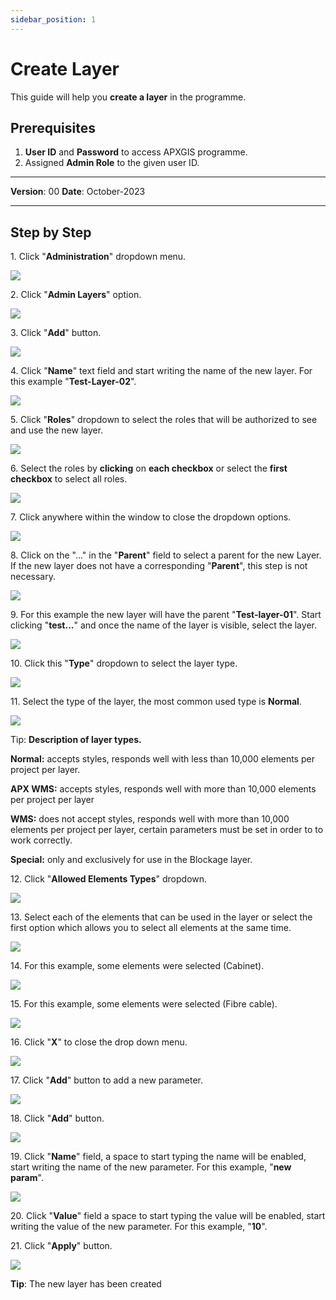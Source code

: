 ```yaml
---
sidebar_position: 1
---
```


# Create Layer

This guide will help you **create a layer** in the programme.

## **Prerequisites**
1.	**User ID** and **Password** to access APXGIS programme.
2.	Assigned **Admin Role** to the given user ID.


------------

**Version**: 00
**Date**: October-2023

------------
## **Step by Step**


1\. Click "**Administration**" dropdown menu.

![](/img/MNG-LAY-CRE-01/MNG-LAY-CRE-01-STP01.png)


2\. Click "**Admin Layers**" option.

![](https://ajeuwbhvhr.cloudimg.io/colony-recorder.s3.amazonaws.com/files/2023-10-17/7ee70da1-5c6e-4ffb-a470-d38a0936f7ee/ascreenshot.jpeg?tl_px=0,34&br_px=825,495&force_format=png&width=826&wat_scale=73&wat=1&wat_opacity=1&wat_gravity=northwest&wat_url=https://colony-recorder.s3.amazonaws.com/images/watermarks/14B8A6_standard.png&wat_pad=88,204)


3\. Click "**Add**" button.

![](https://ajeuwbhvhr.cloudimg.io/colony-recorder.s3.amazonaws.com/files/2023-10-17/1b851f68-77ad-48f6-a9e3-292b2751af37/ascreenshot.jpeg?tl_px=0,0&br_px=1361,590&force_format=png&width=1120.0&wat=1&wat_opacity=1&wat_gravity=northwest&wat_url=https://colony-recorder.s3.amazonaws.com/images/watermarks/14B8A6_standard.png&wat_pad=191,424)


4\. Click "**Name**" text field and start writing the name of the new layer. For this example "**Test-Layer-02**".

![](https://ajeuwbhvhr.cloudimg.io/colony-recorder.s3.amazonaws.com/files/2023-10-17/0a4c204a-25c9-4a1f-92e1-22e23745f7c7/ascreenshot.jpeg?tl_px=0,0&br_px=982,549&force_format=png&width=983&wat_scale=87&wat=1&wat_opacity=1&wat_gravity=northwest&wat_url=https://colony-recorder.s3.amazonaws.com/images/watermarks/14B8A6_standard.png&wat_pad=178,25)


5\. Click "**Roles**" dropdown  to select the roles that will be authorized to see and use the new layer.

![](https://ajeuwbhvhr.cloudimg.io/colony-recorder.s3.amazonaws.com/files/2023-10-17/c523ddb0-f59b-4875-9fd4-b9970ac080e9/user_cropped_screenshot.jpeg?tl_px=14,0&br_px=997,549&force_format=png&width=983&wat_scale=87&wat=1&wat_opacity=1&wat_gravity=northwest&wat_url=https://colony-recorder.s3.amazonaws.com/images/watermarks/14B8A6_standard.png&wat_pad=459,87)


6\. Select the roles by **clicking** on **each checkbox** or select the **first checkbox** to select all roles.

![](https://ajeuwbhvhr.cloudimg.io/colony-recorder.s3.amazonaws.com/files/2023-10-17/ebd77111-f476-419a-a92a-e204f3369a3c/ascreenshot.jpeg?tl_px=0,0&br_px=982,549&force_format=png&width=983&wat_scale=87&wat=1&wat_opacity=1&wat_gravity=northwest&wat_url=https://colony-recorder.s3.amazonaws.com/images/watermarks/14B8A6_standard.png&wat_pad=107,116)


7\. Click anywhere within the window to close the dropdown options.

![](https://ajeuwbhvhr.cloudimg.io/colony-recorder.s3.amazonaws.com/files/2023-10-17/30beb30a-780c-4b17-ab86-584e206ae918/user_cropped_screenshot.jpeg?tl_px=0,0&br_px=1146,590&force_format=png&width=1120.0&wat=1&wat_opacity=1&wat_gravity=northwest&wat_url=https://colony-recorder.s3.amazonaws.com/images/watermarks/14B8A6_standard.png&wat_pad=18,117)


8\. Click on the "..." in the "**Parent**" field to select a parent for the new Layer. If the new layer does not have a corresponding "**Parent**", this step is not necessary.

![](https://ajeuwbhvhr.cloudimg.io/colony-recorder.s3.amazonaws.com/files/2023-10-17/762d0307-fa91-439c-8f14-6fe6e0808a9f/user_cropped_screenshot.jpeg?tl_px=0,0&br_px=1146,590&force_format=png&width=1120.0&wat=1&wat_opacity=1&wat_gravity=northwest&wat_url=https://colony-recorder.s3.amazonaws.com/images/watermarks/14B8A6_standard.png&wat_pad=99,154)


9\. For this example the new layer will have the parent "**Test-layer-01**". Start clicking "**test...**" and once the name of the layer is visible, select the layer.

![](https://ajeuwbhvhr.cloudimg.io/colony-recorder.s3.amazonaws.com/files/2023-10-17/2d22e236-1001-4e9b-aacf-4a8a8d511d31/user_cropped_screenshot.jpeg?tl_px=0,37&br_px=982,586&force_format=png&width=983&wat_scale=87&wat=1&wat_opacity=1&wat_gravity=northwest&wat_url=https://colony-recorder.s3.amazonaws.com/images/watermarks/14B8A6_standard.png&wat_pad=141,243)


10\. Click this "**Type**" dropdown to select the layer type.

![](https://ajeuwbhvhr.cloudimg.io/colony-recorder.s3.amazonaws.com/files/2023-10-17/9e4f019c-358f-4556-9c6b-80373edda8aa/ascreenshot.jpeg?tl_px=0,0&br_px=1146,590&force_format=png&width=1120.0&wat=1&wat_opacity=1&wat_gravity=northwest&wat_url=https://colony-recorder.s3.amazonaws.com/images/watermarks/14B8A6_standard.png&wat_pad=464,206)


11\. Select the type of the layer, the most common used type is **Normal**.

![](https://ajeuwbhvhr.cloudimg.io/colony-recorder.s3.amazonaws.com/files/2023-10-17/16c81970-3df8-409c-9982-8b4e07a31c9f/screenshot.png?tl_px=0,0&br_px=1355,590&force_format=png&width=1120.0)


Tip: **Description of layer types.**

**Normal:** accepts styles, responds well with less than 10,000 elements per project per layer.

**APX WMS:** accepts styles, responds well with more than 10,000 elements per project per layer

**WMS:** does not accept styles, responds well with more than 10,000 elements per project per layer, certain parameters must be set in order to to work correctly.

**Special:** only and exclusively for use in the Blockage layer.


12\. Click "**Allowed Elements Types**" dropdown.

![](https://ajeuwbhvhr.cloudimg.io/colony-recorder.s3.amazonaws.com/files/2023-10-17/679018f4-b990-4670-8a14-853c6c2a1be5/ascreenshot.jpeg?tl_px=0,0&br_px=1361,590&force_format=png&width=1120.0&wat=1&wat_opacity=1&wat_gravity=northwest&wat_url=https://colony-recorder.s3.amazonaws.com/images/watermarks/14B8A6_standard.png&wat_pad=384,209)


13\. Select each of the elements that can be used in the layer or select the first option which allows you to select all elements at the same time.

![](https://ajeuwbhvhr.cloudimg.io/colony-recorder.s3.amazonaws.com/files/2023-10-17/687f6cc0-b181-458f-a7ed-cfc4cca3c96f/ascreenshot.jpeg?tl_px=0,40&br_px=982,590&force_format=png&width=983&wat_scale=87&wat=1&wat_opacity=1&wat_gravity=northwest&wat_url=https://colony-recorder.s3.amazonaws.com/images/watermarks/14B8A6_standard.png&wat_pad=101,253)


14\. For this example, some elements were selected (Cabinet).

![](https://ajeuwbhvhr.cloudimg.io/colony-recorder.s3.amazonaws.com/files/2023-10-17/d6e3f9c9-b88d-4b85-8cd2-0aabbcf2fae3/ascreenshot.jpeg?tl_px=0,40&br_px=982,590&force_format=png&width=983&wat_scale=87&wat=1&wat_opacity=1&wat_gravity=northwest&wat_url=https://colony-recorder.s3.amazonaws.com/images/watermarks/14B8A6_standard.png&wat_pad=102,319)


15\. For this example, some elements were selected (Fibre cable).

![](https://ajeuwbhvhr.cloudimg.io/colony-recorder.s3.amazonaws.com/files/2023-10-17/f0cef6f7-e9f8-4b38-a475-04f9c2fae143/ascreenshot.jpeg?tl_px=0,128&br_px=825,590&force_format=png&width=826&wat_scale=73&wat=1&wat_opacity=1&wat_gravity=northwest&wat_url=https://colony-recorder.s3.amazonaws.com/images/watermarks/14B8A6_standard.png&wat_pad=103,310)


16\. Click "**X**" to close the drop down menu.

![](https://ajeuwbhvhr.cloudimg.io/colony-recorder.s3.amazonaws.com/files/2023-10-17/7222dcf7-7ec2-4311-acea-0924641332a7/user_cropped_screenshot.jpeg?tl_px=0,0&br_px=1146,593&force_format=png&width=1120.0&wat=1&wat_opacity=1&wat_gravity=northwest&wat_url=https://colony-recorder.s3.amazonaws.com/images/watermarks/14B8A6_standard.png&wat_pad=462,292)


17\. Click "**Add**" button to add a new parameter.

![](https://ajeuwbhvhr.cloudimg.io/colony-recorder.s3.amazonaws.com/files/2023-10-17/09707a14-fac0-43b2-8baa-190c09ff5b21/user_cropped_screenshot.jpeg?tl_px=0,0&br_px=1358,589&force_format=png&width=1120.0&wat=1&wat_opacity=1&wat_gravity=northwest&wat_url=https://colony-recorder.s3.amazonaws.com/images/watermarks/14B8A6_standard.png&wat_pad=169,427)


18\. Click "**Add**" button.

![](https://ajeuwbhvhr.cloudimg.io/colony-recorder.s3.amazonaws.com/files/2023-10-17/ee904efc-bee4-4733-95d0-ac34d3a1365c/user_cropped_screenshot.jpeg?tl_px=0,0&br_px=1358,589&force_format=png&width=1120.0&wat=1&wat_opacity=1&wat_gravity=northwest&wat_url=https://colony-recorder.s3.amazonaws.com/images/watermarks/14B8A6_standard.png&wat_pad=83,386)


19\. Click "**Name**" field, a space to start typing the name will be enabled, start writing the name of the new parameter. For this example, "**new param**".

![](https://ajeuwbhvhr.cloudimg.io/colony-recorder.s3.amazonaws.com/files/2023-10-17/b8862416-3262-4d60-bcfe-d3867f382c81/screenshot.png?tl_px=0,0&br_px=1359,592&force_format=png&width=1120.0)


20\. Click "**Value**" field a space to start typing the value will be enabled, start writing the value of the new parameter. For this example, "**10**".


21\. Click "**Apply**" button.

![](https://ajeuwbhvhr.cloudimg.io/colony-recorder.s3.amazonaws.com/files/2023-10-17/4f9c7d1d-78d6-44f8-ae4d-1b903bc4de64/user_cropped_screenshot.jpeg?tl_px=0,0&br_px=1355,588&force_format=png&width=1120.0&wat=1&wat_opacity=1&wat_gravity=northwest&wat_url=https://colony-recorder.s3.amazonaws.com/images/watermarks/14B8A6_standard.png&wat_pad=170,425)


**Tip**: The new layer has been created
